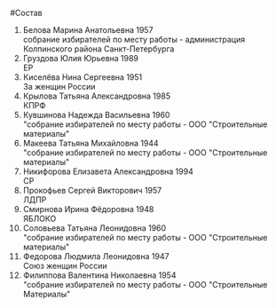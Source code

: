 #Состав
1. Белова Марина Анатольевна 1957   
    собрание избирателей по месту работы - администрация Колпинского района Санкт-Петербурга
2. Груздова Юлия Юрьевна 1989   
    ЕР
3. Киселёва Нина Сергеевна 1951   
    За женщин России
4. Крылова Татьяна Александровна 1985   
    КПРФ
5. Кувшинова Надежда Васильевна 1960   
    "собрание избирателей по месту работы - ООО "Строительные материалы"
6. Макеева Татьяна Михайловна 1944   
    "собрание избирателей по месту работы - ООО "Строительные материалы"
7. Никифорова Елизавета Александровна 1994   
    СР
8. Прокофьев Сергей Викторович 1957   
    ЛДПР
9. Смирнова Ирина Фёдоровна 1948   
    ЯБЛОКО
10. Соловьева Татьяна Леонидовна 1960   
    "собрание избирателей по месту работы - ООО "Строительные материалы"
11. Федорова Людмила Леонидовна 1947   
    Союз женщин России
12. Филиппова Валентина Николаевна 1954   
    "собрание избирателей по месту работы - ООО "Строительные Материалы"
